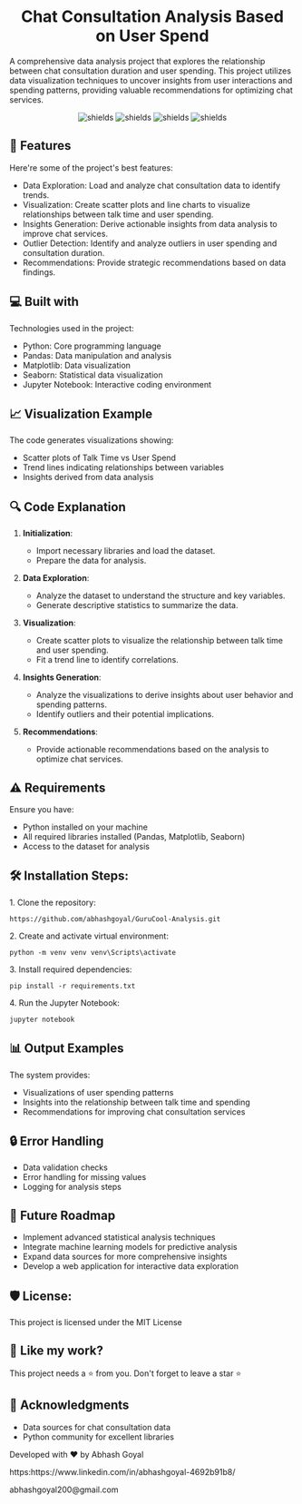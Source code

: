 <h1 align="center" id="title">Chat Consultation Analysis Based on User Spend</h1>

<p id="description">A comprehensive data analysis project that explores the relationship between chat consultation duration and user spending. This project utilizes data visualization techniques to uncover insights from user interactions and spending patterns, providing valuable recommendations for optimizing chat services.</p>

<p align="center">
<img src="https://img.shields.io/badge/Python-3776AB?style=for-the-badge&logo=python&logoColor=white" alt="shields">
<img src="https://img.shields.io/badge/Pandas-150458?style=for-the-badge&logo=pandas&logoColor=white" alt="shields">
<img src="https://img.shields.io/badge/Matplotlib-003B57?style=for-the-badge&logo=matplotlib&logoColor=white" alt="shields">
<img src="https://img.shields.io/badge/Seaborn-00A3E0?style=for-the-badge&logo=seaborn&logoColor=white" alt="shields">
</p>

<h2>🧐 Features</h2>

Here're some of the project's best features:

* Data Exploration: Load and analyze chat consultation data to identify trends.
* Visualization: Create scatter plots and line charts to visualize relationships between talk time and user spending.
* Insights Generation: Derive actionable insights from data analysis to improve chat services.
* Outlier Detection: Identify and analyze outliers in user spending and consultation duration.
* Recommendations: Provide strategic recommendations based on data findings.

<h2>💻 Built with</h2>

Technologies used in the project:

* Python: Core programming language
* Pandas: Data manipulation and analysis
* Matplotlib: Data visualization
* Seaborn: Statistical data visualization
* Jupyter Notebook: Interactive coding environment

<h2>📈 Visualization Example</h2>

The code generates visualizations showing:
- Scatter plots of Talk Time vs User Spend
- Trend lines indicating relationships between variables
- Insights derived from data analysis

<h2>🔍 Code Explanation</h2>

1. **Initialization**: 
   - Import necessary libraries and load the dataset.
   - Prepare the data for analysis.

2. **Data Exploration**:
   - Analyze the dataset to understand the structure and key variables.
   - Generate descriptive statistics to summarize the data.

3. **Visualization**:
   - Create scatter plots to visualize the relationship between talk time and user spending.
   - Fit a trend line to identify correlations.

4. **Insights Generation**:
   - Analyze the visualizations to derive insights about user behavior and spending patterns.
   - Identify outliers and their potential implications.

5. **Recommendations**:
   - Provide actionable recommendations based on the analysis to optimize chat services.

<h2>⚠️ Requirements</h2>

Ensure you have:
- Python installed on your machine
- All required libraries installed (Pandas, Matplotlib, Seaborn)
- Access to the dataset for analysis

<h2>🛠️ Installation Steps:</h2>

<p>1. Clone the repository:</p>

`
https://github.com/abhashgoyal/GuruCool-Analysis.git
`

<p>2. Create and activate virtual environment:</p>

`
python -m venv venv
venv\Scripts\activate
`

<p>3. Install required dependencies:</p>

`
pip install -r requirements.txt
`

<p>4. Run the Jupyter Notebook:</p>

`
jupyter notebook
`

<h2>📊 Output Examples</h2>

The system provides:

* Visualizations of user spending patterns
* Insights into the relationship between talk time and spending
* Recommendations for improving chat consultation services

<h2>🔒 Error Handling</h2>

* Data validation checks
* Error handling for missing values
* Logging for analysis steps

<h2>🚧 Future Roadmap</h2>

* Implement advanced statistical analysis techniques
* Integrate machine learning models for predictive analysis
* Expand data sources for more comprehensive insights
* Develop a web application for interactive data exploration

<h2>🛡️ License:</h2>

This project is licensed under the MIT License

<h2>💖 Like my work?</h2>

This project needs a ⭐️ from you. Don't forget to leave a star ⭐️

<h2>🙏 Acknowledgments</h2>

* Data sources for chat consultation data
* Python community for excellent libraries

Developed with ❤️ by Abhash Goyal
<p>https:https://www.linkedin.com/in/abhashgoyal-4692b91b8/</p>
<p>abhashgoyal200@gmail.com</p>
